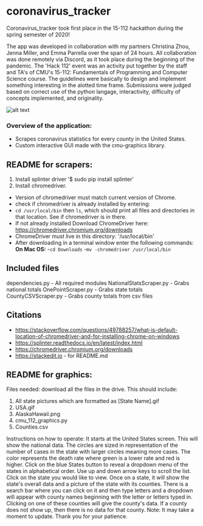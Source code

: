 # coronavirus_tracker

Coronavirus_tracker took first place in the 15-112 hackathon during the spring semester of 2020!  

The app was developed in collaboration with my partners Christina Zhou, Jenna Miller, and Emma Parrella over the span of 24 hours. All collaboration was done remotely via Discord, as it took place during the beginning of the pandemic. The 'Hack 112' event was an activity put together by the staff and TA's of CMU's 15-112: Fundamentals of Programming and Computer Science course.  The guidelines were basically to design and implement something interesting in the alotted time frame.  Submissions were judged based on correct use of the python langage, interactivity, difficulty of concepts implemented, and originality.  

![alt text](https://github.com/vism2889/coronavirus_tracker/hackathon_demo.gif)


### Overview of the application:

 - Scrapes coronavirus statistics for every county in the United States.
 - Custom interactive GUI made with the cmu-graphics library.


 ## README for scrapers:


 1. Install splinter driver '$ sudo pip install splinter'
 2. Install chromedriver.
 - Version of chromedriver must match current version of Chrome.
 - check if chromedriver is already installed by entering:
 - `cd /usr/local/bin` then `ls`, which should print all files and directories in that location. See if chromedriver is in there.
 - If not already installed Download ChromeDriver here: https://chromedriver.chromium.org/downloads
 - ChromeDriver must live in this directory: '/usr/local/bin'
 - After downloading in a terminal window enter the following commands:
 **On Mac OS:**
 -`cd Downloads`
 -`mv -chromedriver /usr/local/bin`

 ## Included files
 dependencies.py - All required modules
 NationalStatsScraper.py - Grabs national totals
 OnePointScraper.py - Grabs state totals
 CountyCSVScraper.py - Grabs county totals from csv files


 ## Citations
 - https://stackoverflow.com/questions/49788257/what-is-default-location-of-chromedriver-and-for-installing-chrome-on-windows
 - https://splinter.readthedocs.io/en/latest/index.html
 - https://chromedriver.chromium.org/downloads
 - https://stackedit.io - for README.md

 ## README for graphics:
 Files needed: download all the files in the drive. This should include:
 1. All state pictures which are formatted as [State Name].gif
 2. USA.gif
 3. AlaskaHawaii.png
 4. cmu_112_graphics.py
 5. Counties.csv

 Instructions on how to operate:
 It starts at the United States screen. This will show the national data. The circles are sized in representation of the number of cases in the state with larger circles meaning more cases. The color represents the death rate where green is  a lower rate and red is higher.
 Click on the blue States button to reveal a dropdown menu of the states in alphabetical order. Use up and down arrow keys to scroll the list. Click on the state you would like to view.
 Once on a state, it will show the state's overall data and a picture of the state with its counties. There is a search bar where you can click on it and then type letters and a dropdown will appear with county names beginning with the letter or letters typed in. Clicking on one of these counties will give the county's data. If a county does not show up, then there is no data for that county.
 Note: It may take a moment to update. Thank you for your patience.
